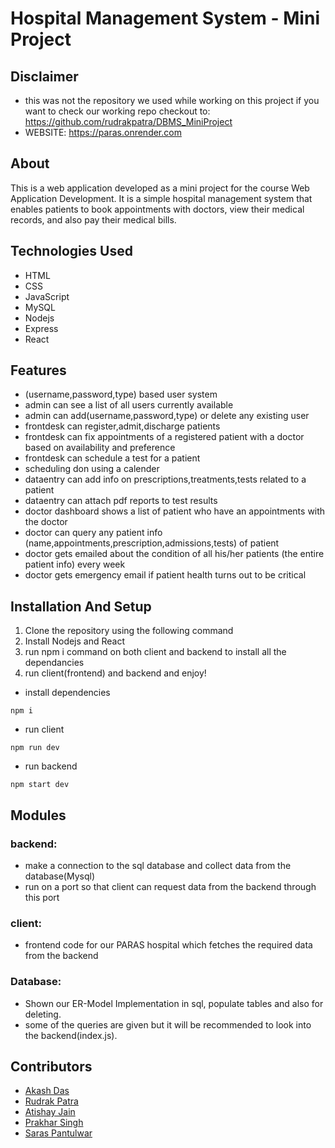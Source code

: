 
# Hospital Management System - Mini Project

## Disclaimer
-   this was not the repository we used while working on this project if you want to check our working repo checkout to: https://github.com/rudrakpatra/DBMS_MiniProject <br>
-   WEBSITE: https://paras.onrender.com <br>

## About
This is a web application developed as a mini project for the course Web Application Development. It is a simple hospital management system that enables patients to book appointments with doctors, view their medical records, and also pay their medical bills.

## Technologies Used

-   HTML
-   CSS
-   JavaScript
-   MySQL
-   Nodejs
-   Express
-   React

## Features
- (username,password,type) based user system
- admin can see a list of all users currently available
- admin can add(username,password,type) or delete any existing user
- frontdesk can register,admit,discharge patients
- frontdesk can fix appointments of a registered patient with a doctor based on availability and preference
- frontdesk can schedule a test for a patient
- scheduling don using a calender
- dataentry can add info on prescriptions,treatments,tests related to a patient
- dataentry can attach pdf reports to test results
- doctor dashboard shows a list of patient who have an appointments with the doctor
- doctor can query any patient info (name,appointments,prescription,admissions,tests) of patient
- doctor gets emailed about the condition of all his/her patients (the entire patient info) every week
- doctor gets emergency email if patient health turns out to be critical

## Installation And Setup

1. Clone the repository using the following command
2. Install Nodejs and React
3. run npm i command on both client and backend to install all the dependancies
4. run client(frontend) and backend and enjoy!

-   install dependencies
```
npm i
```
-   run client
```
npm run dev
```
-   run backend
```
npm start dev
```

## Modules

### backend:
-   make a connection to the sql database and collect data from the database(Mysql)
-   run on a port so that client can request data from the backend through this port

### client:
-   frontend code for our PARAS hospital which fetches the required data from the backend

### Database:
-   Shown our ER-Model Implementation in sql, populate tables and also for deleting.
-   some of the queries are given but it will be recommended to look into the backend(index.js).

## Contributors

-   [Akash Das](https://github.com/Akash-Das2024)
-   [Rudrak Patra](https://github.com/rudrakpatra)
-   [Atishay Jain](https://github.com/ati-jain)
-   [Prakhar Singh]()
-   [Saras Pantulwar](https://github.com/pantulwars)


